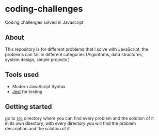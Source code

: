 # coding-challenges
Coding challenges solved in Javascript
## About 
This repository is for different problems that I solve 
with JavaScript, the problems can fall in different categories (Algorithms, data structures, system design, simple projects )

## Tools used 

+ Modern JavaScript Syntax 
+ [Jest](https://jestjs.io/) for testing

## Getting started 

go to [src](/src) directory where you can find every problem and the solution of it in its own directory, with every directory you will find 
the problem description and the solution of it
